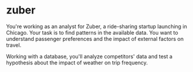 # zuber
You're working as an analyst for Zuber, a ride-sharing startup launching in Chicago. Your task is to find patterns in the available data. You want to understand passenger preferences and the impact of external factors on travel.

Working with a database, you'll analyze competitors' data and test a hypothesis about the impact of weather on trip frequency.